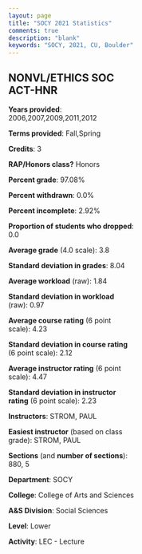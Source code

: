 ```yaml
---
layout: page
title: "SOCY 2021 Statistics"
comments: true
description: "blank"
keywords: "SOCY, 2021, CU, Boulder"
--- 
```

<head>
<script src="https://ajax.googleapis.com/ajax/libs/jquery/2.1.3/jquery.min.js"></script>
<script src="https://dl.dropboxusercontent.com/s/pc42nxpaw1ea4o9/highcharts.js?dl=0"></script>
<!-- <script src="../assets/js/highcharts.js"></script> -->
<style type="text/css">@font-face {
	font-family: "Bebas Neue";
	src: url(https://www.filehosting.org/file/details/544349/BebasNeue%20Regular.otf) format("opentype");
	}
	h1.Bebas { 
		font-family: "Bebas Neue", Verdana, Tahoma;
	}
</style>
</head>
<body>
	<div id="container" style="float: right; width: 45%; height: 88%; margin-left: 2.5%; margin-right: 2.5%;"></div>
	<script language="JavaScript">
		$(document).ready(function() {
		var chart = {type: 'column'};
		var title = {text: 'Grade Distribution'};
		var xAxis = {categories: ['A','B','C','D','F'],crosshair: true};
		var yAxis = {min: 0,title: {text: 'Percentage'}};
		var tooltip = {headerFormat: '<center><b><span style="font-size:20px">{point.key}</span></b></center>',
		               pointFormat: '<td style="padding:0"><b>{point.y:.1f}%</b></td>',
		               footerFormat: '</table>',shared: true,useHTML: true};
		var plotOptions = {column: {pointPadding: 0.0,borderWidth: 0}};  
		var credits = {enabled: false};var series= [{name: 'Percent',data: [91.43,8.57,0.0,0.0,0.0,]}];
		var json = {};
		json.chart = chart;
		json.title = title;
		json.tooltip = tooltip;
		json.xAxis = xAxis;
		json.yAxis = yAxis;  
		json.series = series;
		json.plotOptions = plotOptions;  
		json.credits = credits;
		$('#container').highcharts(json);
	});
	</script>
</body>
			   
## NONVL/ETHICS SOC ACT-HNR

**Years provided**: 2006,2007,2009,2011,2012

**Terms provided**: Fall,Spring

**Credits**: 3

**RAP/Honors class?** Honors

**Percent grade**: 97.08%

**Percent withdrawn**: 0.0%

**Percent incomplete**: 2.92%

**Proportion of students who dropped**: 0.0

**Average grade** (4.0 scale): 3.8

**Standard deviation in grades**: 8.04

**Average workload** (raw): 1.84

**Standard deviation in workload** (raw): 0.97

**Average course rating** (6 point scale): 4.23

**Standard deviation in course rating** (6 point scale): 2.12

**Average instructor rating** (6 point scale): 4.47

**Standard deviation in instructor rating** (6 point scale): 2.23

**Instructors**: STROM, PAUL

**Easiest instructor** (based on class grade): STROM, PAUL

**Sections** (and **number of sections**): 880, 5

**Department**: SOCY

**College**: College of Arts and Sciences

**A&S Division**: Social Sciences

**Level**: Lower

**Activity**: LEC - Lecture